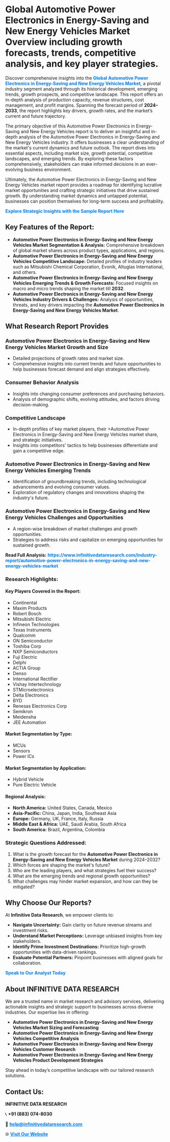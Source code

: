 <h1>Global Automotive Power Electronics in Energy-Saving and New Energy Vehicles Market Overview including growth forecasts, trends, competitive analysis, and key player strategies.</h1>
<p>
Discover comprehensive insights into the 
<a href="https://www.infinitivedataresearch.com/industry-report/automotive-power-electronics-in-energy-saving-and-new-energy-vehicles-market" rel="dofollow" style="color: #007BFF; text-decoration: none;"><strong>Global Automotive Power Electronics in Energy-Saving and New Energy Vehicles Market</strong></a>, a pivotal industry segment analyzed through its historical development, emerging trends, growth prospects, and competitive landscape. This report offers an in-depth analysis of production capacity, revenue structures, cost management, and profit margins. Spanning the forecast period of <strong>2024–2033</strong>, the report highlights key drivers, growth rates, and the market’s current and future trajectory.
</p>
<p>
The primary objective of this Automotive Power Electronics in Energy-Saving and New Energy Vehicles report is to deliver an insightful and in-depth analysis of the Automotive Power Electronics in Energy-Saving and New Energy Vehicles industry. It offers businesses a clear understanding of the market's current dynamics and future outlook. The report dives into essential aspects, including market size, growth potential, competitive landscapes, and emerging trends. By exploring these factors comprehensively, stakeholders can make informed decisions in an ever-evolving business environment.
</p>
<p>
Ultimately, the Automotive Power Electronics in Energy-Saving and New Energy Vehicles market report provides a roadmap for identifying lucrative market opportunities and crafting strategic initiatives that drive sustained growth. By understanding market dynamics and untapped potential, businesses can position themselves for long-term success and profitability.
</p>
<p>
<a href="https://www.infinitivedataresearch.com/request-sample/reportId=107046" style="color: #007BFF; text-decoration: none;"><strong>Explore Strategic Insights with the Sample Report Here</strong></a>
</p>

<h2>Key Features of the Report:</h2>
<ul>
<li><strong>Automotive Power Electronics in Energy-Saving and New Energy Vehicles Market Segmentation & Analysis:</strong> Comprehensive breakdown of global market shares across product types, applications, and regions.</li>
<li><strong>Automotive Power Electronics in Energy-Saving and New Energy Vehicles Competitive Landscape:</strong> Detailed profiles of industry leaders such as Mitsubishi Chemical Corporation, Evonik, Altuglas International, and others.</li>
<li><strong>Automotive Power Electronics in Energy-Saving and New Energy Vehicles Emerging Trends & Growth Forecasts:</strong> Focused insights on macro and micro trends shaping the market till <strong>2032</strong>.</li>
<li><strong>Automotive Power Electronics in Energy-Saving and New Energy Vehicles Industry Drivers & Challenges:</strong> Analysis of opportunities, threats, and key drivers impacting the <strong>Automotive Power Electronics in Energy-Saving and New Energy Vehicles Market</strong>.</li>
</ul>

<h2>What Research Report Provides</h2>
<h3>Automotive Power Electronics in Energy-Saving and New Energy Vehicles Market Growth and Size</h3>
<ul>
<li>Detailed projections of growth rates and market size.</li>
<li>Comprehensive insights into current trends and future opportunities to help businesses forecast demand and align strategies effectively.</li>
</ul>

<h3>Consumer Behavior Analysis</h3>
<ul>
<li>Insights into changing consumer preferences and purchasing behaviors.</li>
<li>Analysis of demographic shifts, evolving attitudes, and factors driving decision-making.</li>
</ul>

<h3>Competitive Landscape</h3>
<ul>
<li>In-depth profiles of key market players, their >Automotive Power Electronics in Energy-Saving and New Energy Vehicles market share, and strategic initiatives.</li>
<li>Insights into competitors' tactics to help businesses differentiate and gain a competitive edge.</li>
</ul>

<h3>Automotive Power Electronics in Energy-Saving and New Energy Vehicles Emerging Trends</h3>
<ul>
<li>Identification of groundbreaking trends, including technological advancements and evolving consumer values.</li>
<li>Exploration of regulatory changes and innovations shaping the industry's future.</li>
</ul>

<h3>Automotive Power Electronics in Energy-Saving and New Energy Vehicles Challenges and Opportunities</h3>
<ul>
<li>A region-wise breakdown of market challenges and growth opportunities.</li>
<li>Strategies to address risks and capitalize on emerging opportunities for sustained growth.</li>
</ul>
<p><strong>Read Full Analysis:</strong> <a href="https://www.infinitivedataresearch.com/industry-report/automotive-power-electronics-in-energy-saving-and-new-energy-vehicles-market" rel="dofollow" style="color: #007BFF; text-decoration: none;"><strong>https://www.infinitivedataresearch.com/industry-report/automotive-power-electronics-in-energy-saving-and-new-energy-vehicles-market</strong></a></p>
<h3>Research Highlights:</h3>
<h4>Key Players Covered in the Report:</h4>
<ul><li>Continental</li><li>Maxim Products</li><li>Robert Bosch</li><li>Mitsubishi Electric</li><li>Infineon Technologies</li><li>Texas Instruments</li><li>Qualcomm</li><li>ON Semiconductor</li><li>Toshiba Corp</li><li>NXP Semiconductors</li><li>Fuji Electric</li><li>Delphi</li><li>ACTIA Group</li><li>Denso</li><li>International Rectifier</li><li>Vishay Intertechnology</li><li>STMicroelectronics</li><li>Delta Electronics</li><li>BYD</li><li>Renesas Electronics Corp</li><li>Semikron</li><li>Meidensha</li><li>JEE Automation</li></ul>
<h4>Market Segmentation by Type:</h4>
<ul><li>MCUs</li><li>Sensors</li><li>Power ICs</li></ul>
<h4>Market Segmentation by Application:</h4>
<ul><li>Hybrid Vehicle</li><li>Pure Electric Vehicle</li></ul>

<h4>Regional Analysis:</h4>
<ul>
<li><strong>North America:</strong> United States, Canada, Mexico</li>
<li><strong>Asia-Pacific:</strong> China, Japan, India, Southeast Asia</li>
<li><strong>Europe:</strong> Germany, UK, France, Italy, Russia</li>
<li><strong>Middle East & Africa:</strong> UAE, Saudi Arabia, South Africa</li>
<li><strong>South America:</strong> Brazil, Argentina, Colombia</li>
</ul>

<h3>Strategic Questions Addressed:</h3>
<ol>
<li>What is the growth forecast for the <strong>Automotive Power Electronics in Energy-Saving and New Energy Vehicles Market</strong> during 2024–2032?</li>
<li>Which forces are shaping the market's future?</li>
<li>Who are the leading players, and what strategies fuel their success?</li>
<li>What are the emerging trends and regional growth opportunities?</li>
<li>What challenges may hinder market expansion, and how can they be mitigated?</li>
</ol>

<h2>Why Choose Our Reports?</h2>
<p>At <strong>Infinitive Data Research</strong>, we empower clients to:</p>
<ul>
<li><strong>Navigate Uncertainty:</strong> Gain clarity on future revenue streams and investment risks.</li>
<li><strong>Understand Market Perceptions:</strong> Leverage unbiased insights from key stakeholders.</li>
<li><strong>Identify Prime Investment Destinations:</strong> Prioritize high-growth opportunities with data-driven rankings.</li>
<li><strong>Evaluate Potential Partners:</strong> Pinpoint businesses with aligned goals for collaboration.</li>
</ul>
<p><a href="https://www.infinitivedataresearch.com/industry-report/automotive-power-electronics-in-energy-saving-and-new-energy-vehicles-market" rel="dofollow" style="color: #007BFF; text-decoration: none;"><strong>Speak to Our Analyst Today</strong></a></p>

<h2>About INFINITIVE DATA RESEARCH</h2>
<p>We are a trusted name in market research and advisory services, delivering actionable insights and strategic support to businesses across diverse industries. Our expertise lies in offering:</p>
<ul>
<li><strong>Automotive Power Electronics in Energy-Saving and New Energy Vehicles Market Sizing and Forecasting</strong></li>
<li><strong>Automotive Power Electronics in Energy-Saving and New Energy Vehicles Competitive Analysis</strong></li>
<li><strong>Automotive Power Electronics in Energy-Saving and New Energy Vehicles Customer Research</strong></li>
<li><strong>Automotive Power Electronics in Energy-Saving and New Energy Vehicles Product Development Strategies</strong></li>
</ul>
<p>Stay ahead in today’s competitive landscape with our tailored research solutions.</p>

<h2>Contact Us:</h2>
<p><strong>INFINITIVE DATA RESEARCH</strong></p>
<p>📞 <strong>+91 (883) 074-8030</strong></p>
<p>📧 <strong><a href="mailto:help@infinitivedataresearch.com" style="color: #007BFF;">help@infinitivedataresearch.com</a></strong></p>
<p>🌐 <strong><a href="https://www.infinitivedataresearch.com" rel="dofollow" style="color: #007BFF;">Visit Our Website</a></strong></p>
